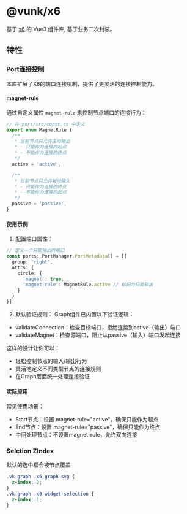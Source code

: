 # @vunk/x6

基于 [x6](https://x6.antv.antgroup.com/) 的 Vue3 组件库, 基于业务二次封装。

## 特性

### Port连接控制

本库扩展了X6的端口连接机制，提供了更灵活的连接控制能力。

#### magnet-rule

通过自定义属性 `magnet-rule` 来控制节点端口的连接行为：

```ts
// 在 port/src/const.ts 中定义
export enum MagnetRule {
  /**
   * 当前节点只允许主动输出
   * - 只能作为连接的起点
   * - 不能作为连接的终点
   */
  active = 'active',

  /**
   * 当前节点只允许被动输入
   * - 只能作为连接的终点
   * - 不能作为连接的起点
   */
  passive = 'passive',
}
```

#### 使用示例

1. 配置端口属性：
```ts
// 定义一个只能输出的端口
const ports: PortManager.PortMetadata[] = [{
  group: 'right',
  attrs: {
    circle: {
      'magnet': true,
      'magnet-rule': MagnetRule.active // 标记为只能输出
    }
  }
}]
```

2. 默认验证规则：
Graph组件已内置以下验证逻辑：
- validateConnection：检查目标端口，拒绝连接到active（输出）端口
- validateMagnet：检查源端口，阻止从passive（输入）端口发起连接

这样的设计让你可以：
- 轻松控制节点的输入/输出行为
- 灵活地定义不同类型节点的连接规则
- 在Graph层面统一处理连接验证

#### 实际应用

常见使用场景：
- Start节点：设置 magnet-rule="active"，确保只能作为起点
- End节点：设置 magnet-rule="passive"，确保只能作为终点
- 中间处理节点：不设置magnet-rule，允许双向连接

### Selction ZIndex

默认的选中框会被节点覆盖

```css
.vk-graph .x6-graph-svg {
  z-index: 2;
}
.vk-graph .x6-widget-selection {
  z-index: 1;
}
```
